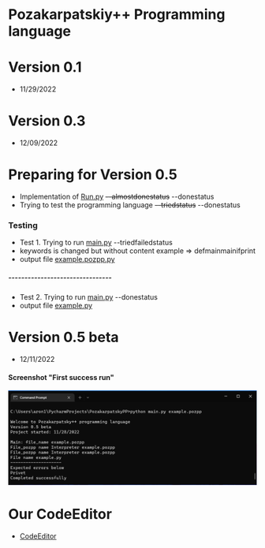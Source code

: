 # Pozakarpatskiy++ Programming language

# Version 0.1

* 11/29/2022 

# Version 0.3

* 12/09/2022

# Preparing for Version 0.5

* Implementation of [Run.py](https://github.com/Sciencewolf/pozpp_beta/blob/master/Run.py) ~~--almostdonestatus~~ --donestatus
* Trying to test the programming language ~~--triedstatus~~ --donestatus

### Testing
* Test 1. Trying to run [main.py](https://github.com/Sciencewolf/pozpp_beta/blob/master/main.py) --triedfailedstatus
* keywords is changed but without content example => defmainmainifprint
* output file [example.pozpp.py](https://github.com/Sciencewolf/pozpp_beta/blob/master/example.pozpp.py)
##### --------------------------------

* Test 2. Trying to run [main.py](https://github.com/Sciencewolf/pozpp_beta/blob/master/main.py)  --donestatus
* output file [example.py](https://github.com/Sciencewolf/pozpp_beta/blob/master/example.py)

# Version 0.5 beta
* 12/11/2022
#### Screenshot "First success run"
![first success run](screenshot.png)

# Our CodeEditor
* [CodeEditor](https://sciencewolf.github.io/CodeEditor/)